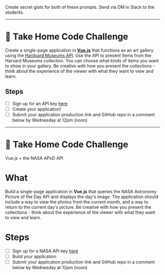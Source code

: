 Create secret gists for both of these prompts. Send via DM in Slack to the students.

---

# 🎨 Take Home Code Challenge

Create a single-page application in **[Vue.js](https://vuejs.org/)** that functions as an art gallery using the [Hardvard Museums API](https://www.harvardartmuseums.org/collections/api). Use the API to present items from the Harvard Museums collection. You can choose what kinds of items you want to show in your gallery. Be creative with how you present the collections - think about the experience of the viewer with what they want to view and learn.

## Steps

- [ ] Sign up for an API key [here](https://www.harvardartmuseums.org/collections/api)
- [ ] Create your application!
- [ ] Submit your application production link and GitHub repo in a comment below by Wednesday at 12pm (noon)

---

# 🌌 Take Home Code Challenge

Vue.js + the NASA APoD API

# What

Build a single-page application in **Vue.js** that queries the NASA Astronomy Picture of the Day API and displays the day's image. The application should include a way to view the photos from the current month, and a way to return to the current day's picture. Be creative with how you present the collections - think about the experience of the viewer with what they want to view and learn.

# Steps

- [ ]  Sign up for a NASA API key [here](https://api.nasa.gov/index.html#apply-for-an-api-key)
- [ ]  Build your application
- [ ] Submit your application production link and GitHub repo in a comment below by Wednesday at 12pm (noon)

